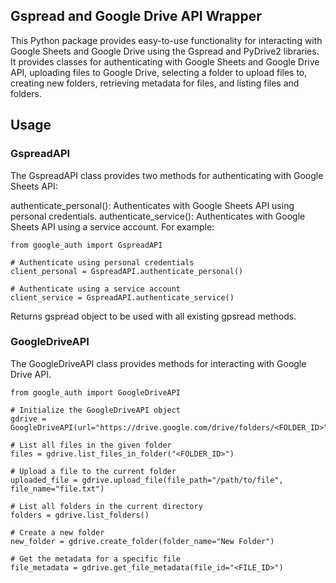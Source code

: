 
## Gspread and Google Drive API Wrapper

This Python package provides easy-to-use functionality for interacting with Google Sheets and Google Drive using the Gspread and PyDrive2 libraries. It provides classes for authenticating with Google Sheets and Google Drive API, uploading files to Google Drive, selecting a folder to upload files to, creating new folders, retrieving metadata for files, and listing files and folders.

## Usage
### GspreadAPI
The GspreadAPI class provides two methods for authenticating with Google Sheets API:

authenticate_personal(): Authenticates with Google Sheets API using personal credentials.
authenticate_service(): Authenticates with Google Sheets API using a service account.
For example:
```
from google_auth import GspreadAPI

# Authenticate using personal credentials
client_personal = GspreadAPI.authenticate_personal()

# Authenticate using a service account
client_service = GspreadAPI.authenticate_service()
```
Returns gspread object to be used with all existing gpsread methods.

### GoogleDriveAPI
The GoogleDriveAPI class provides methods for interacting with Google Drive API. 

```
from google_auth import GoogleDriveAPI

# Initialize the GoogleDriveAPI object
gdrive = GoogleDriveAPI(url="https://drive.google.com/drive/folders/<FOLDER_ID>")

# List all files in the given folder
files = gdrive.list_files_in_folder("<FOLDER_ID>")

# Upload a file to the current folder
uploaded_file = gdrive.upload_file(file_path="/path/to/file", file_name="file.txt")

# List all folders in the current directory
folders = gdrive.list_folders()

# Create a new folder
new_folder = gdrive.create_folder(folder_name="New Folder")

# Get the metadata for a specific file
file_metadata = gdrive.get_file_metadata(file_id="<FILE_ID>")
```

